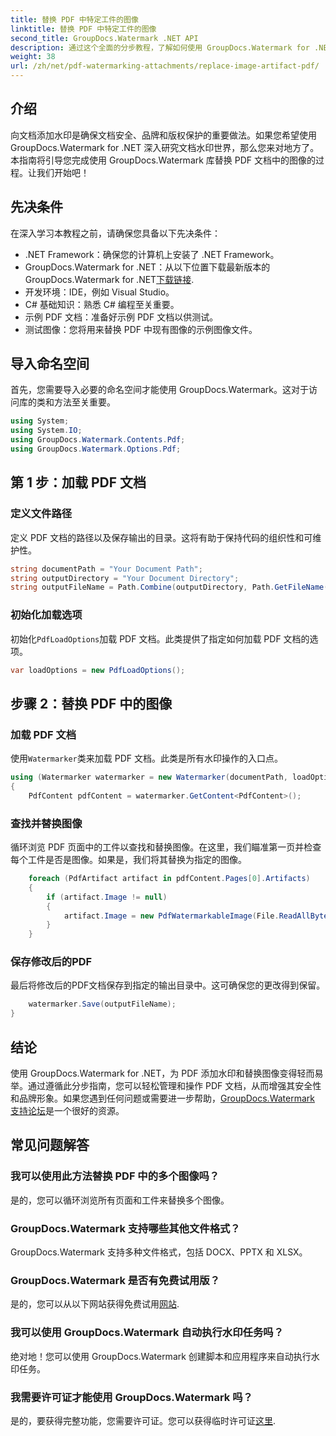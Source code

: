 ```yaml
---
title: 替换 PDF 中特定工件的图像
linktitle: 替换 PDF 中特定工件的图像
second_title: GroupDocs.Watermark .NET API
description: 通过这个全面的分步教程，了解如何使用 GroupDocs.Watermark for .NET 替换 PDF 文档中的图像。
weight: 38
url: /zh/net/pdf-watermarking-attachments/replace-image-artifact-pdf/
---
```

## 介绍
向文档添加水印是确保文档安全、品牌和版权保护的重要做法。如果您希望使用 GroupDocs.Watermark for .NET 深入研究文档水印世界，那么您来对地方了。本指南将引导您完成使用 GroupDocs.Watermark 库替换 PDF 文档中的图像的过程。让我们开始吧！
## 先决条件
在深入学习本教程之前，请确保您具备以下先决条件：
- .NET Framework：确保您的计算机上安装了 .NET Framework。
-  GroupDocs.Watermark for .NET：从以下位置下载最新版本的 GroupDocs.Watermark for .NET[下载链接](https://releases.groupdocs.com/Watermark/net/).
- 开发环境：IDE，例如 Visual Studio。
- C# 基础知识：熟悉 C# 编程至关重要。
- 示例 PDF 文档：准备好示例 PDF 文档以供测试。
- 测试图像：您将用来替换 PDF 中现有图像的示例图像文件。
## 导入命名空间
首先，您需要导入必要的命名空间才能使用 GroupDocs.Watermark。这对于访问库的类和方法至关重要。
```csharp
using System;
using System.IO;
using GroupDocs.Watermark.Contents.Pdf;
using GroupDocs.Watermark.Options.Pdf;
```

## 第 1 步：加载 PDF 文档
### 定义文件路径
定义 PDF 文档的路径以及保存输出的目录。这将有助于保持代码的组织性和可维护性。
```csharp
string documentPath = "Your Document Path";
string outputDirectory = "Your Document Directory";
string outputFileName = Path.Combine(outputDirectory, Path.GetFileName(documentPath));
```
### 初始化加载选项
初始化`PdfLoadOptions`加载 PDF 文档。此类提供了指定如何加载 PDF 文档的选项。
```csharp
var loadOptions = new PdfLoadOptions();
```
## 步骤 2：替换 PDF 中的图像
### 加载 PDF 文档
使用`Watermarker`类来加载 PDF 文档。此类是所有水印操作的入口点。
```csharp
using (Watermarker watermarker = new Watermarker(documentPath, loadOptions))
{
    PdfContent pdfContent = watermarker.GetContent<PdfContent>();
```
### 查找并替换图像
循环浏览 PDF 页面中的工件以查找和替换图像。在这里，我们瞄准第一页并检查每个工件是否是图像。如果是，我们将其替换为指定的图像。
```csharp
    foreach (PdfArtifact artifact in pdfContent.Pages[0].Artifacts)
    {
        if (artifact.Image != null)
        {
            artifact.Image = new PdfWatermarkableImage(File.ReadAllBytes("Your Image Path"));
        }
    }
```
### 保存修改后的PDF
最后将修改后的PDF文档保存到指定的输出目录中。这可确保您的更改得到保留。
```csharp
    watermarker.Save(outputFileName);
}
```

## 结论
使用 GroupDocs.Watermark for .NET，为 PDF 添加水印和替换图像变得轻而易举。通过遵循此分步指南，您可以轻松管理和操作 PDF 文档，从而增强其安全性和品牌形象。如果您遇到任何问题或需要进一步帮助，[GroupDocs.Watermark 支持论坛](https://forum.groupdocs.com/c/watermark/19)是一个很好的资源。
## 常见问题解答
### 我可以使用此方法替换 PDF 中的多个图像吗？
是的，您可以循环浏览所有页面和工件来替换多个图像。
### GroupDocs.Watermark 支持哪些其他文件格式？
GroupDocs.Watermark 支持多种文件格式，包括 DOCX、PPTX 和 XLSX。
### GroupDocs.Watermark 是否有免费试用版？
是的，您可以从以下网站获得免费试用[网站](https://releases.groupdocs.com/).
### 我可以使用 GroupDocs.Watermark 自动执行水印任务吗？
绝对地！您可以使用 GroupDocs.Watermark 创建脚本和应用程序来自动执行水印任务。
### 我需要许可证才能使用 GroupDocs.Watermark 吗？
是的，要获得完整功能，您需要许可证。您可以获得临时许可证[这里](https://purchase.groupdocs.com/temporary-license/).